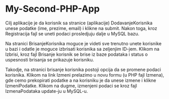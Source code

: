 # My-Second-PHP-App

Cilj aplikacije je da korisnik sa stranice (aplikacije) DodavanjeKorisnika unese podatke (ime, prezime, email) i klikne na submit. Nakon toga, kroz Registracija fajl se uneti podaci prosledjuju dalje u MySQL bazu.

Na stranici BrisanjeKorisnika moguce je videti sve trenutno unete korisnike u bazi i odatle je moguce izbrisati korisnika sa zeljenjim ID-jem. Klikom na Izbrisi, kroz fajl Brisanje korisnik se brise iz baze podataka i status o uspesnosti brisanja se prikazuje korisniku.

Takodje, na stranici brisanje korisnika postoji opcija da se promene podaci korisnika. Klikom na link Izmeni prelazimo u novu formu (u PHP fajl Izmena), gde cemo prekopirati podatke a na korisniku je da unese izmene i klikne IzmeniPodatke. Klikom na dugme, izmenjeni podaci se kroz fajl IzmenaPodataka update-ju u MySQL-u.
